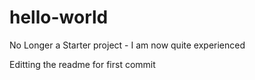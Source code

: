 # hello-world
No Longer a Starter project - I am now quite experienced


Editting the readme for first commit
